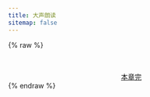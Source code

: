 ```yaml
---
title: 大声朗读
sitemap: false
---
```

<script type="module" data-pjax>
  import {
    provideFluentDesignSystem,
    fluentButton,
    fluentProgressRing,
    fluentTextField,
    accentBaseColor,
    SwatchRGB,
    fillColor,
    neutralLayerFloating,
    baseLayerLuminance,
    StandardLuminance
  } from "https://cdn.jsdelivr.net/npm/@fluentui/web-components/+esm";
  provideFluentDesignSystem()
    .register(
      fluentButton(),
      fluentProgressRing(),
      fluentTextField()
    );
  accentBaseColor.withDefault(SwatchRGB.create(0xFC / 0xFF, 0x64 / 0xFF, 0x23 / 0xFF));
  fillColor.withDefault(neutralLayerFloating);
  if (typeof matchMedia === "function") {
    const scheme = window.matchMedia("(prefers-color-scheme: dark)");
    if (typeof scheme !== "undefined") {
      scheme.addListener(e => baseLayerLuminance.withDefault(e.matches ? StandardLuminance.DarkMode : StandardLuminance.LightMode));
      if (scheme.matches) {
        baseLayerLuminance.withDefault(StandardLuminance.DarkMode);
      }
    }
  }
</script>

{% raw %}
<div id="vue-app" class="stack-vertical" style="row-gap: 1rem; align-items: stretch;">
  <div class="stack-horizontal" style="column-gap: 3px; justify-content: space-between;">
    <fluent-text-field v-model="page" style="flex: 1;"></fluent-text-field>
    <fluent-button title="获取" @click="getContent" :disabled="isloading">
      <fluent-progress-ring v-if="isloading" style="width: 16px; height: 16px;"></fluent-progress-ring>
      <svg-host v-else src="https://cdn.jsdelivr.net/npm/@fluentui/svg-icons/icons/arrow_right_16_regular.svg"
        style="fill: currentColor;"></svg-host>
    </fluent-button>
    <fluent-button title="清除" @click="clearContent" :disabled="isloading">
      <svg-host src="https://cdn.jsdelivr.net/npm/@fluentui/svg-icons/icons/dismiss_16_regular.svg"
        style="fill: currentColor;"></svg-host>
    </fluent-button>
  </div>
  <div ref="content"></div>
  <a class="unset" v-if="!isloading" href="javascript:void(0);" @click="moveNext" style="text-align: center;">本章完</a>
</div>

<template id="svg-host-template">
  <div class="svg-host" v-html="innerHTML"></div>
</template>
{% endraw %}

<script type="module" data-pjax>
  import { createApp } from "https://cdn.jsdelivr.net/npm/vue/dist/vue.esm-browser.prod.js";
  const base = "https://m.700txt.com";
  const proxy = "https://api.allorigins.win/get?url=";
  createApp({
    data() {
      return {
        page: decodeURIComponent(location.hash.substring(1)),
        isloading: false
      }
    },
    methods: {
      async getContent() {
        if (this.isloading) { return; }
        this.isloading = true;
        const content = this.$refs.content;
        if (content instanceof HTMLElement) {
          try {
            let page = this.page.replace(base, '');
            if (!page) { return; }
            location.hash = page;
            async function getContentInner() {
              const html = await fetch(new URL(page, base)).then(x => x.text());
              const dom = new DOMParser().parseFromString(html, "text/html");
              const nr = dom.getElementById("nr");
              const prev_url = dom.getElementById("prev_url");
              let i = prev_url.textContent.trim() === "上一页" ? 1 : 0;
              const childNodes = nr.childNodes;
              for (; i < childNodes.length; i++) {
                content.appendChild(childNodes[i].cloneNode(true));
              }
              const next_url = dom.getElementById("next_url");
              if (next_url) {
                page = next_url.getAttribute("href");
                if (next_url.textContent.trim() === "下一页") {
                  await getContentInner();
                }
              }
            }
            await getContentInner();
            this.page = page;
          }
          catch (ex) {
            console.error(ex);
            content.innerText = ex.toString();
          }
          finally {
            this.isloading = false;
          }
        }
      },
      clearContent() {
        this.$refs.content.innerHTML = '';
      },
      async moveNext() {
        this.clearContent();
        await this.getContent();
      }
    }
  }).component("svg-host", {
    template: "#svg-host-template",
    props: {
      src: String
    },
    data() {
      return {
        innerHTML: null
      }
    },
    watch: {
      src(newValue, oldValue) {
        if (newValue !== oldValue) {
          this.getSVGAsync(newValue).then(svg => this.innerHTML = svg);
        }
      }
    },
    methods: {
      async getSVGAsync(src) {
        if (src) {
          try {
            return await fetch(src)
              .then(response => response.text());
          }
          catch (ex) {
            console.error(ex);
          }
        }
        return '';
      }
    },
    mounted() {
      this.getSVGAsync(this.src).then(svg => this.innerHTML = svg);
    }
  }).mount("#vue-app");
</script>

<script data-pjax>
  const header = document.querySelector("header.header");
  if (header instanceof HTMLElement) {
    header.ariaHidden = true;
  }
  window.onload = () => {
    const footer = document.querySelector("footer.footer");
    if (footer instanceof HTMLElement) {
      footer.ariaHidden = true;
    }
    const backToTop = document.querySelector("div.back-to-top");
    if (backToTop instanceof HTMLElement) {
      backToTop.ariaHidden = true;
    }
  }
</script>

<style>
  .post-block {
    margin-top: initial !important;
    padding: 8px 18px 8px !important;
  }

  .posts-expand .post-header {
    margin-bottom: 10px !important;
  }

  .posts-expand .post-header .post-title,
  .posts-expand .breadcrumb {
    display: none;
  }

  #vue-app {
    font-family: var(--body-font);
    font-size: var(--type-ramp-base-font-size);
    line-height: var(--type-ramp-base-line-height);
    font-weight: var(--font-weight);
    color: var(--neutral-foreground-rest);
  }

  #vue-app a.unset {
    border-bottom: unset;
  }

  .stack-vertical#vue-app,
  #vue-app .stack-vertical {
    display: flex;
    flex-direction: column;
  }

  #vue-app .stack-horizontal {
    display: flex;
    flex-direction: row;
  }

  .svg-host {
    display: flex;
  }
</style>